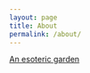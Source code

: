 ```yaml
---
layout: page
title: About
permalink: /about/
---
```


[An esoteric garden](https://open.spotify.com/track/2gz4mdVCGRqX6NrWWE7vOE?si=5552d13018e24b0c)
